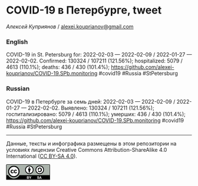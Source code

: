 COVID-19 в Петербурге, tweet
============================

*Алексей Куприянов* /
<a href="mailto:alexei.kouprianov@gmail.com" class="email">alexei.kouprianov@gmail.com</a>

### English

COVID-19 in St. Petersburg for: 2022-02-03 — 2022-02-09 / 2022-01-27 —
2022-02-02. Сonfirmed: 130324 / 107211 (121.56%); hospitalized: 5079 /
4613 (110.1%); deaths: 436 / 430 (101.4%);
<a href="https://github.com/alexei-kouprianov/COVID-19.SPb.monitoring" class="uri">https://github.com/alexei-kouprianov/COVID-19.SPb.monitoring</a>
\#covid19 \#Russia \#StPetersburg

### Russian

COVID-19 в Петербурге за семь дней: 2022-02-03 — 2022-02-09 / 2022-01-27
— 2022-02-02. Выявлено: 130324 / 107211 (121.56%); госпитализировано:
5079 / 4613 (110.1%); умерших: 436 / 430 (101.4%);
<a href="https://github.com/alexei-kouprianov/COVID-19.SPb.monitoring" class="uri">https://github.com/alexei-kouprianov/COVID-19.SPb.monitoring</a>
\#covid19 \#Russia \#StPetersburg

------------------------------------------------------------------------

Данные, тексты и инфографика размещены в этом репозитории на условиях
лицензии Creative Commons Attribution-ShareAlike 4.0 International ([CC
BY-SA 4.0](https://creativecommons.org/licenses/by-sa/4.0/)).

![](../misc/CC-BY-SA-icon.png "CC-BY-SA")

